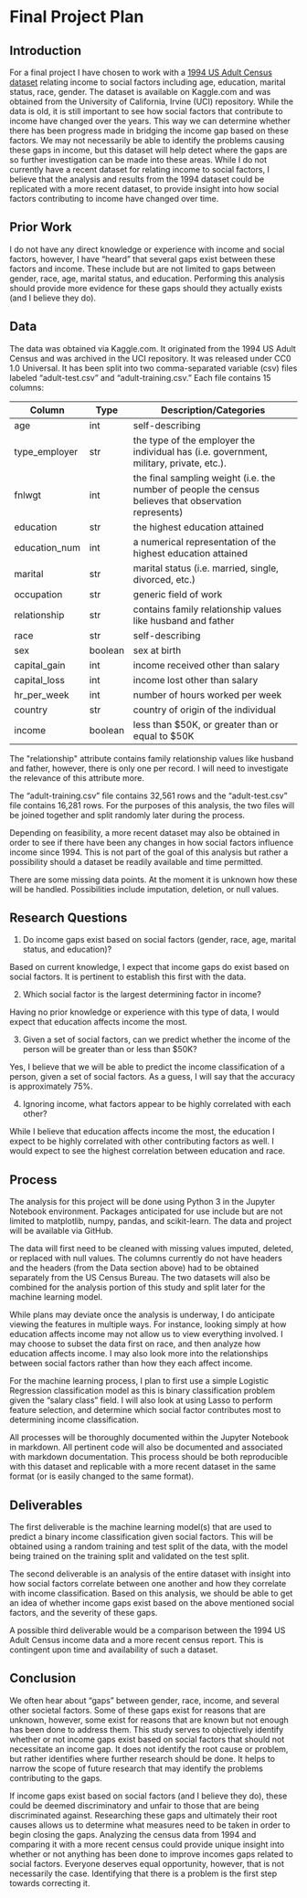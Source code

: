 # Final Project Plan

## Introduction

For a final project I have chosen to work with a [1994 US Adult Census dataset](../data_raw) relating income to social factors including age, education, marital status, race, gender. The dataset is available on Kaggle.com and was obtained from the University of California, Irvine (UCI) repository. While the data is old, it is still important to see how social factors that contribute to income have changed over the years. This way we can determine whether there has been progress made in bridging the income gap based on these factors. We may not necessarily be able to identify the problems causing these gaps in income, but this dataset will help detect where the gaps are so further investigation can be made into these areas. While I do not currently have a recent dataset for relating income to social factors, I believe that the analysis and results from the 1994 dataset could be replicated with a more recent dataset, to provide insight into how social factors contributing to income have changed over time.

## Prior Work

I do not have any direct knowledge or experience with income and social factors, however, I have “heard” that several gaps exist between these factors and income. These include but are not limited to gaps between gender, race, age, marital status, and education. Performing this analysis should provide more evidence for these gaps should they actually exists (and I believe they do).

## Data

The data was obtained via Kaggle.com. It originated from the 1994 US Adult Census and was archived in the UCI repository. It was released under CC0 1.0 Universal. It has been split into two comma-separated variable (csv) files labeled “adult-test.csv” and “adult-training.csv.” Each file contains 15 columns:

Column | Type | Description/Categories
--- | --- | ---
age | int | self-describing
type_employer | str | the type of the employer the individual has (i.e. government, military, private, etc.).
fnlwgt | int | the final sampling weight (i.e. the number of people the census believes that observation represents)
education | str | the highest education attained
education_num | int | a numerical representation of the highest education attained
marital | str | marital status (i.e. married, single, divorced, etc.)
occupation | str | generic field of work
relationship | str | contains family relationship values like husband and father
race | str | self-describing
sex | boolean | sex at birth
capital_gain | int | income received other than salary
capital_loss | int | income lost other than salary
hr_per_week | int | number of hours worked per week
country | str | country of origin of the individual
income | boolean | less than $50K, or greater than or equal to $50K

The "relationship" attribute contains family relationship values like husband and father, however, there is only one per record. I will need to investigate the relevance of this attribute more.

The “adult-training.csv” file contains 32,561 rows and the “adult-test.csv” file contains 16,281 rows. For the purposes of this analysis, the two files will be joined together and split randomly later during the process.

Depending on feasibility, a more recent dataset may also be obtained in order to see if there have been any changes in how social factors influence income since 1994. This is not part of the goal of this analysis but rather a possibility should a dataset be readily available and time permitted.

There are some missing data points. At the moment it is unknown how these will be handled. Possibilities include imputation, deletion, or null values.

## Research Questions

1. Do income gaps exist based on social factors (gender, race, age, marital status, and education)?

Based on current knowledge, I expect that income gaps do exist based on social factors. It is pertinent to establish this first with the data.

2. Which social factor is the largest determining factor in income?

Having no prior knowledge or experience with this type of data, I would expect that education affects income the most.

3. Given a set of social factors, can we predict whether the income of the person will be greater than or less than $50K?

Yes, I believe that we will be able to predict the income classification of a person, given a set of social factors. As a guess, I will say that the accuracy is approximately 75%.

4. Ignoring income, what factors appear to be highly correlated with each other?

While I believe that education affects income the most, the education I expect to be highly correlated with other contributing factors as well. I would expect to see the highest correlation between education and race.

## Process

The analysis for this project will be done using Python 3 in the Jupyter Notebook environment. Packages anticipated for use include but are not limited to matplotlib, numpy, pandas, and scikit-learn. The data and project will be available via GitHub.

The data will first need to be cleaned with missing values imputed, deleted, or replaced with null values. The columns currently do not have headers and the headers (from the Data section above) had to be obtained separately from the US Census Bureau. The two datasets will also be combined for the analysis portion of this study and split later for the machine learning model.

While plans may deviate once the analysis is underway, I do anticipate viewing the features in multiple ways. For instance, looking simply at how education affects income may not allow us to view everything involved. I may choose to subset the data first on race, and then analyze how education affects income. I may also look more into the relationships between social factors rather than how they each affect income.

For the machine learning process, I plan to first use a simple Logistic Regression classification model as this is binary classification problem given the “salary class” field. I will also look at using Lasso to perform feature selection, and determine which social factor contributes most to determining income classification.

All processes will be thoroughly documented within the Jupyter Notebook in markdown. All pertinent code will also be documented and associated with markdown documentation. This process should be both reproducible with this dataset and replicable with a more recent dataset in the same format (or is easily changed to the same format).

## Deliverables

The first deliverable is the machine learning model(s) that are used to predict a binary income classification given social factors. This will be obtained using a random training and test split of the data, with the model being trained on the training split and validated on the test split.

The second deliverable is an analysis of the entire dataset with insight into how social factors correlate between one another and how they correlate with income classification. Based on this analysis, we should be able to get an idea of whether income gaps exist based on the above mentioned social factors, and the severity of these gaps.

A possible third deliverable would be a comparison between the 1994 US Adult Census income data and a more recent census report. This is contingent upon time and availability of such a dataset.

## Conclusion

We often hear about “gaps” between gender, race, income, and several other societal factors. Some of these gaps exist for reasons that are unknown, however, some exist for reasons that are known but not enough has been done to address them. This study serves to objectively identify whether or not income gaps exist based on social factors that should not necessitate an income gap. It does not identify the root cause or problem, but rather identifies where further research should be done. It helps to narrow the scope of future research that may identify the problems contributing to the gaps.

If income gaps exist based on social factors (and I believe they do), these could be deemed discriminatory and unfair to those that are being discriminated against. Researching these gaps and ultimately their root causes allows us to determine what measures need to be taken in order to begin closing the gaps. Analyzing the census data from 1994 and comparing it with a more recent census could provide unique insight into whether or not anything has been done to improve incomes gaps related to social factors. Everyone deserves equal opportunity, however, that is not necessarily the case. Identifying that there is a problem is the first step towards correcting it.
